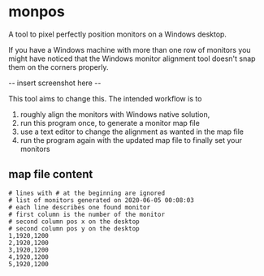 # monpos
A tool to pixel perfectly position monitors on a Windows desktop.

If you have a Windows machine with more than one row of monitors you might have noticed that the Windows monitor alignment tool doesn't snap them on the corners properly.

-- insert screenshot here --

This tool aims to change this. The intended workflow is to 
1. roughly align the monitors with Windows native solution,
2. run this program once, to generate a monitor map file
3. use a text editor to change the alignment as wanted in the map file
4. run the program again with the updated map file to finally set your monitors

## map file content

```
# lines with # at the beginning are ignored
# list of monitors generated on 2020-06-05 00:08:03
# each line describes one found monitor
# first column is the number of the monitor
# second column pos x on the desktop
# second column pos y on the desktop
1,1920,1200
2,1920,1200
3,1920,1200
4,1920,1200
5,1920,1200
```
